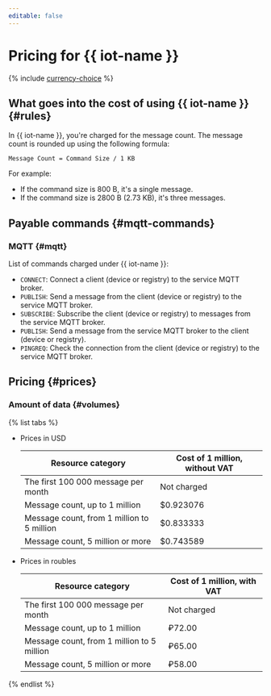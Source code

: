 ```yaml
---
editable: false
---
```

# Pricing for {{ iot-name }}

{% include [currency-choice](../_includes/pricing/currency-choice.md) %}

## What goes into the cost of using {{ iot-name }} {#rules}

In {{ iot-name }}, you're charged for the message count. The message count is rounded up using the following formula:

```
Message Count = Command Size / 1 KB 
```

For example:

- If the command size is 800 B, it's a single message.
- If the command size is 2800 B (2.73 KB), it's three messages.

## Payable commands {#mqtt-commands}

### MQTT {#mqtt}

List of commands charged under {{ iot-name }}:

- `CONNECT`: Connect a client (device or registry) to the service MQTT broker.
- `PUBLISH`: Send a message from the client (device or registry) to the service MQTT broker.
- `SUBSCRIBE`: Subscribe the client (device or registry) to messages from the service MQTT broker.
- `PUBLISH`: Send a message from the service MQTT broker to the client (device or registry).
- `PINGREQ`: Check the connection from the client (device or registry) to the service MQTT broker.

## Pricing {#prices}

### Amount of data {#volumes}

{% list tabs %}

- Prices in USD

    | Resource category | Cost of 1 million, without VAT |
    | ----- | ----- |
    | The first 100 000 message per month | Not charged |
    | Message count, up to 1 million| $0.923076 |
    | Message count, from 1 million to 5 million | $0.833333 |
    | Message count, 5 million or more | $0.743589  |

- Prices in roubles

    | Resource category | Cost of 1 million, with VAT |
    | ----- | ----- |
    | The first 100 000 message per month  | Not charged |
    | Message count, up to 1 million | ₽72.00 |
    | Message count, from 1 million to 5 million | ₽65.00 |
    | Message count, 5 million or more | ₽58.00  |

{% endlist %}
